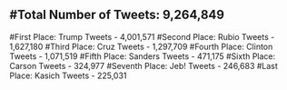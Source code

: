 #Total Number of Tweets: 9,264,849 
---
#First Place: Trump Tweets - 4,001,571
#Second Place: Rubio Tweets - 1,627,180
#Third Place: Cruz Tweets - 1,297,709
#Fourth Place: Clinton Tweets - 1,071,519
#Fifth Place: Sanders Tweets - 471,175
#Sixth Place: Carson Tweets - 324,977
#Seventh Place: Jeb! Tweets - 246,683
#Last Place: Kasich Tweets - 225,031
